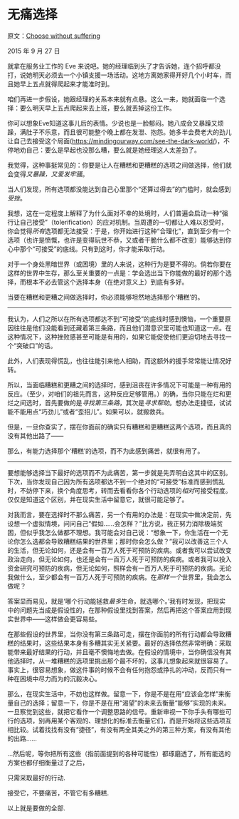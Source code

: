  # 无痛选择

原文：[Choose without suffering](https://mindingourway.com/choose-without-suffering/)

2015 年 9 月 27 日

就拿在服务业工作的 Eve 来说吧。她的经理临到头了才告诉她，连个招呼都没打，说她明天必须去一个小镇支援一场活动。这地方离她家得开好几个小时车，而且她早上五点就得爬起来才能准时到。

咱们再进一步假设，她跟经理的关系本来就有点悬。这么一来，她就面临一个选择：要么明天早上五点爬起来去上班，要么就丢掉这份工作。

你可以想象Eve知道这事儿后的表情。少说也是一脸郁闷。她八成会又暴躁又烦躁，满肚子不乐意，而且很可能整个晚上都在发泄、抱怨。她多半会费老大的劲儿让自己去接受这个局面(https://mindingourway.com/see-the-dark-world/)，不停地劝自己：要么是早起也没那么糟，要么就是她经理这人太差劲了。

我觉得，这种事挺常见的：你要是让人在糟糕和更糟糕的选项之间做选择，他们就会变得*又暴躁，又爱发牢骚*。

当人们发现，所有选项都没能达到自己心里那个“还算过得去”的门槛时，就会感到*受挫*。

我想，这在一定程度上解释了为什么面对不幸的处境时，人们普遍会启动一种“强行让自己接受”（tolerification）的应对机制。当周遭的一切都让人难以忍受时，你会觉得*所有*选项都无法接受：于是，你开始进行这种“合理化”，直到至少有一个选项（也许是愤慨，也许是变得玩世不恭，又或者干脆什么都不改变）能够达到你心中那个“可接受”的底线。只有到这时，你才能采取行动。

对于一个身处黑暗世界（或困境）里的人来说，这种行为是要不得的。倘若你要在这样的世界中生存，那么至关重要的一点是：学会选出当下你能做的最好的那个选择，而根本不必去管这个选择本身（在绝对意义上）到底有多好。

当要在糟糕和更糟之间做选择时，你必须能够坦然地选择那个‘糟糕’的。

------

我认为，人们之所以在所有选项都达不到“可接受”的底线时感到懊恼，一个重要原因往往是他们没能看到还藏着第三条路，而且他们潜意识里可能也知道这一点。在这种情况下，这种挫败感甚至可能是有用的，如果它能促使他们更迫切地去寻找一个“突破口”的话。

此外，人们表现得慌乱，也往往能引来他人相助，而这额外的援手常常能让情况好转。

所以，当面临糟糕和更糟之间的选择时，感到沮丧在许多情况下可能是一种有用的反应。（至少，对咱们的祖先而言，这种反应足够管用。）的确，当你只能在烂和更烂之间选时，首先要做的是*寻找第三条路*，其次是*寻求帮助*。想办法走捷径，试试能不能用点“巧劲儿”或者“歪招儿”。如果可以，就搬救兵。

但是，一旦你查实了，摆在你面前的确实只有糟糕和更糟糕这两个选项，而且真的没有其他出路了——

那么，有能力选择那个‘糟糕’的选项，而不为此感到痛苦，就很有用了。

------

要想能够选择当下最好的选项而不为此痛苦，第一步就是先弄明白这其中的区别。下次，当你发现自己因为所有选项都达不到一个绝对的“可接受”标准而感到慌乱时，不妨停下来，换个角度思考，转而去看看你各个行动选项的*相对*可接受程度。仅仅是知道这个区别，并在现实生活中留意它，就很可能足够了。

对我而言，要在选择时不那么痛苦，另一个有用的办法是：在现实中做决定前，先设想一个虚拟情境，问问自己“假如……会怎样？”比方说，我正努力消除极端贫困，但似乎我怎么做都不理想。我可能会对自己说：“想象一下，你生活在一个无论你怎么选都会导致糟糕结果的世界里；那时你会怎么做？”我可以改善这三个人的生活，但无论如何，还是会有一百万人死于可预防的疾病。或者我可以尝试改变政治走向，但无论如何，也还是会有一百万人死于可预防的疾病。或者我可以投入资金研究可预防的疾病，但无论如何，照样会有一百万人死于可预防的疾病。无论我做什么，至少都会有一百万人死于可预防的疾病。在*那样一个*世界里，我会怎么做呢？

答案显而易见，就是‘哪个行动能拯救*最多*生命，就选哪个。’我有时发现，把现实中的问题先当成是假设性的，在那种假设里找到答案，然后再把这个答案应用到现实世界中——这样做会更容易些。

在那些假设的世界里，当你没有第三条路可走，摆在你面前的所有行动都会导致糟糕的结果时，这些结果本身有多糟其实无关紧要。最好的选择依然非常明确：采取能带来最好结果的行动，并且毫不懊悔地去做。在假设的情境中，当你确信没有其他选择时，从一堆糟糕的选项里挑出那个最不坏的，这事儿想象起来就很容易了。事实上，很容易想象，做这件事的时候不会有任何抱怨或挣扎的冲动，反而只有一种在困境中尽力而为的沉毅决心。

那么，在现实生活中，不妨也这样做。留意一下，你是不是在用“应该会怎样”来衡量自己的选择；留意一下，你是不是在用“渴望”的未来去衡量“能够”实现的未来。一旦察觉到这些，就把它看作一个调整思路的信号。重新审视一下你手头有哪些可行的选项，别再用某个客观的、理想化的标准去衡量它们，而是开始将这些选项互相比较。试着找找有没有“捷径”，有没有两全其美之外的第三种方案，有没有其他的出路……

…然后呢，等你把所有这些（指前面提到的各种可能性）都琢磨透了，所有能选的方案也都仔细衡量过了之后，

只需采取最好的行动.

接受它，不要痛苦，不管它有多糟糕.

以上就是要做的全部.